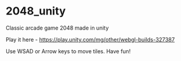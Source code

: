 # 2048_unity
Classic arcade game 2048 made in unity 

Play it here - https://play.unity.com/mg/other/webgl-builds-327387

Use WSAD or Arrow keys to move tiles. 
Have fun!
